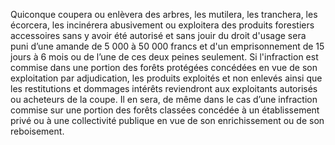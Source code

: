 Quiconque coupera ou enlèvera des arbres, les mutilera, les tranchera, les écorcera, les incinérera abusivement ou exploitera des produits forestiers accessoires sans y avoir été autorisé et sans jouir du droit d'usage sera puni d’une amande de 5 000 à 50 000 francs et d'un emprisonnement de 15 jours à 6 mois ou de l’une de ces deux peines seulement.
Si l'infraction est commise dans une portion des forêts protégées concédées en vue de son exploitation par adjudication, les produits exploités et non enlevés ainsi que les restitutions et dommages intérêts reviendront aux exploitants autorisés ou acheteurs de la coupe.
Il en sera, de même dans le cas d’une infraction commise sur une portion des forêts classées concédée à un établissement privé ou à une collectivité publique en vue de son enrichissement ou de son reboisement.